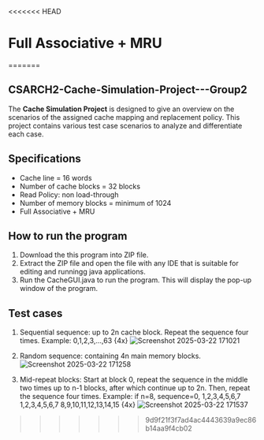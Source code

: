 <<<<<<< HEAD
# Full Associative + MRU
=======
## CSARCH2-Cache-Simulation-Project---Group2
 The **Cache Simulation Project** is designed to give an overview on the scenarios of the assigned cache mapping and replacement policy. This project contains various test case scenarios to analyze and differentiate each case.
 
 ## Specifications
 * Cache line = 16 words
 * Number of cache blocks = 32 blocks
 * Read Policy: non load-through
 * Number of memory blocks = minimum of 1024
 * Full Associative + MRU

## How to run the program
 1. Download the this program into ZIP file. 
 2. Extract the ZIP file and open the file with any IDE that is suitable for editing and runningg java applications.
 3. Run the CacheGUI.java to run the program. This will display the pop-up window of the program.
 
 ## Test cases
 1. Sequential sequence: up to 2n cache block. Repeat the sequence four times. Example: 0,1,2,3,...,63 {4x}
    ![Screenshot 2025-03-22 171021](https://github.com/user-attachments/assets/e448d46c-9260-48cc-a0ee-bbb9a847f54f)
    
 2. Random sequence: containing 4n main memory blocks.
    ![Screenshot 2025-03-22 171258](https://github.com/user-attachments/assets/5ed4cb04-d59c-4361-89f9-1614fae2fc03)

 3. Mid-repeat blocks: Start at block 0, repeat the sequence in the middle two times up to n-1 blocks, after
   which continue up to 2n. Then, repeat the sequence four times. Example: if n=8, sequence=0, 1,2,3,4,5,6,7
   1,2,3,4,5,6,7 8,9,10,11,12,13,14,15 {4x}
   ![Screenshot 2025-03-22 171537](https://github.com/user-attachments/assets/a518e55a-ce66-40c5-b5b1-343a6687e16e)

>>>>>>> 9d9f21f3f7ad4ac4443639a9ec86b14aa9f4cb02

